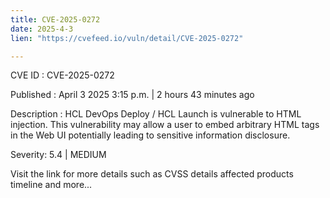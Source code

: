 ```yaml
---
title: CVE-2025-0272
date: 2025-4-3
lien: "https://cvefeed.io/vuln/detail/CVE-2025-0272"

---
```


CVE ID : CVE-2025-0272

Published :  April 3
2025
3:15 p.m. | 2 hours
43 minutes ago

Description : HCL DevOps Deploy / HCL Launch is vulnerable to HTML injection. This vulnerability may allow a user to embed arbitrary HTML tags in the Web UI potentially leading to sensitive information disclosure.

Severity: 5.4 | MEDIUM

Visit the link for more details
such as CVSS details
affected products
timeline
and more...

